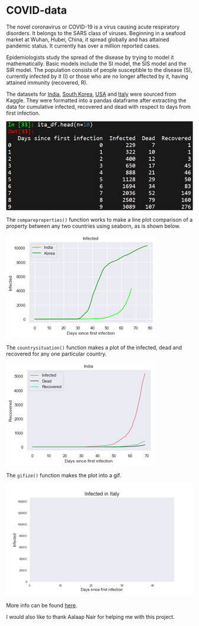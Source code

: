 # COVID-data

The novel coronavirus or COVID-19 is a virus causing acute respiratory disorders. It belongs to the SARS class of viruses. Beginning in a seafood market at Wuhan, Hubei, China, it spread globally and has attained pandemic status. It currently has over a million reported cases.

Epidemiologists study the spread of the disease by trying to model it mathematically. Basic models include the SI model, the SIS model and the SIR model. The population consists of people susceptible to the disease (S), currently infected by it (I) or those who are no longer affected by it, having attained immunity (recovered, R).

The datasets for [India](https://www.kaggle.com/sudalairajkumar/covid19-in-india), [South Korea](https://www.kaggle.com/kimjihoo/coronavirusdataset), [USA](https://www.kaggle.com/sudalairajkumar/covid19-in-usa) and [Italy](https://www.kaggle.com/sudalairajkumar/covid19-in-italy/data) were sourced from Kaggle. They were formatted into a pandas dataframe after extracting the data for cumulative infected, recovered and dead with respect to days from first infection.

![Italy's dataset](https://github.com/sbalan7/COVID-data/blob/master/images/italy_head.png)

The `compareproperties()` function works to make a line plot comparison of a property between any two countries using seaborn, as is shown below.

![Infected, India vs South Korea](https://github.com/sbalan7/COVID-data/blob/master/images/ind_vs_kor.png)

The `countrysituation()` function makes a plot of the infected, dead and recovered for any one particular country.

![India's infected, dead and recovered](https://github.com/sbalan7/COVID-data/blob/master/images/ind_situation.png)

The `gifize()` function makes the plot into a gif.

![Infected in Italy](https://github.com/sbalan7/COVID-data/blob/master/images/covid.gif)


More info can be found [here](https://www.youtube.com/watch?v=dQw4w9WgXcQ).

I would also like to thank Aalaap Nair for helping me with this project.

